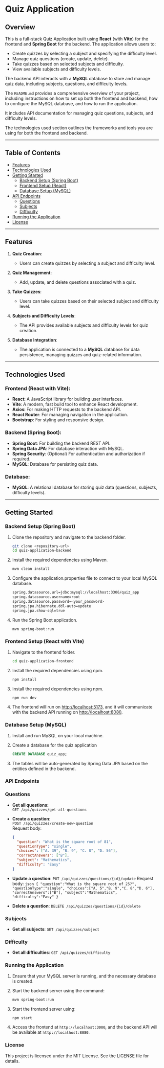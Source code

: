 # Quiz Application

## Overview

This is a full-stack Quiz Application built using **React** (with **Vite**) for the frontend and **Spring Boot** for the backend. The application allows users to:

- Create quizzes by selecting a subject and specifying the difficulty level.
- Manage quiz questions (create, update, delete).
- Take quizzes based on selected subjects and difficulty.
- View available subjects and difficulty levels.

The backend API interacts with a **MySQL** database to store and manage quiz data, including subjects, questions, and difficulty levels.

The `README.md` provides a comprehensive overview of your project, including instructions on how to set up both the frontend and backend, how to configure the MySQL database, and how to run the application.

It includes API documentation for managing quiz questions, subjects, and difficulty levels.

The technologies used section outlines the frameworks and tools you are using for both the frontend and backend.

---

## Table of Contents

- [Features](#features)
- [Technologies Used](#technologies-used)
- [Getting Started](#getting-started)
  - [Backend Setup (Spring Boot)](#backend-setup-spring-boot)
  - [Frontend Setup (React)](#frontend-setup-react-with-vite)
  - [Database Setup (MySQL)](#database-setup-mysql)
- [API Endpoints](#api-endpoints)
  - [Questions](#questions)
  - [Subjects](#subjects)
  - [Difficulty](#difficulty)
- [Running the Application](#running-the-application)
- [License](#license)

---

## Features

1. **Quiz Creation**:
   - Users can create quizzes by selecting a subject and difficulty level.
2. **Quiz Management**:
   - Add, update, and delete questions associated with a quiz.
3. **Take Quizzes**:
   - Users can take quizzes based on their selected subject and difficulty level.
4. **Subjects and Difficulty Levels**:

   - The API provides available subjects and difficulty levels for quiz creation.

5. **Database Integration**:
   - The application is connected to a **MySQL** database for data persistence, managing quizzes and quiz-related information.

---

## Technologies Used

### Frontend (React with Vite):

- **React**: A JavaScript library for building user interfaces.
- **Vite**: A modern, fast build tool to enhance React development.
- **Axios**: For making HTTP requests to the backend API.
- **React Router**: For managing navigation in the application.
- **Bootstrap**: For styling and responsive design.

### Backend (Spring Boot):

- **Spring Boot**: For building the backend REST API.
- **Spring Data JPA**: For database interaction with MySQL.
- **Spring Security**: (Optional) For authentication and authorization if required.
- **MySQL**: Database for persisting quiz data.

### Database:

- **MySQL**: A relational database for storing quiz data (questions, subjects, difficulty levels).

---

## Getting Started

### Backend Setup (Spring Boot)

1. Clone the repository and navigate to the backend folder.

   ```bash
   git clone <repository-url>
   cd quiz-application-backend
   ```

2. Install the required dependencies using Maven.

   ```bash
   mvn clean install
   ```

3. Configure the application.properties file to connect to your local MySQL database.

   ```bash
   spring.datasource.url=jdbc:mysql://localhost:3306/quiz_app
   spring.datasource.username=root
   spring.datasource.password=<your_password>
   spring.jpa.hibernate.ddl-auto=update
   spring.jpa.show-sql=true
   ```

4. Run the Spring Boot application.
   ```bash
   mvn spring-boot:run
   ```

### Frontend Setup (React with Vite)

1. Navigate to the frontend folder.

   ```bash
   cd quiz-application-frontend
   ```

2. Install the required dependencies using npm.

   ```bash
   npm install
   ```

3. Install the required dependencies using npm.

   ```bash
   npm run dev
   ```

4. The frontend will run on [http://localhost:5173](http://localhost:5173), and it will communicate with the backend API running on [http://localhost:8080](http://localhost:8080).

### Database Setup (MySQL)

1. Install and run MySQL on your local machine.

2. Create a database for the quiz application
   ```sql
   CREATE DATABASE quiz_app;
   ```
3. The tables will be auto-generated by Spring Data JPA based on the entities defined in the backend.

### API Endpoints

### Questions

- **Get all questions**:  
  `GET /api/quizzes/get-all-questions`

- **Create a question**:  
  `POST /api/quizzes/create-new-question`  
  Request body:
  ```json
  {
    "question": "What is the square root of 81",
    "questionType": "single",
    "choices": ["A. 39", "B. 9", "C. 8", "D. 56"],
    "correctAnswers": ["B"],
    "subject": "Mathematics",
    "difficulty": "Easy"
  }
  ```
- **Update a question**:
  `PUT /api/quizzes/questions/{id}/update`
  Request body:
  `json
  {
      "question":"What is the square root of 25?",
      "questionType":"single",
      "choices":["A. 5","B. 9","C. 8","D. 6"],
      "correctAnswers":["B"],
      "subject":"Mathematics",
      "difficulty":"Easy"
      }
  `

- **Delete a question**:
  `DELETE /api/quizzes/questions/{id}/delete`

### Subjects

- **Get all subjects**:
  `GET /api/quizzes/subject`

### Difficulty

- **Get all difficulties**:
  `GET /api/quizzes/difficulty`

### Running the Application

1. Ensure that your MySQL server is running, and the necessary database is created.

2. Start the backend server using the command:
   ```bash
   mvn spring-boot:run
   ```
3. Start the frontend server using:
   ```bash
   npm start
   ```
4. Access the frontend at `http://localhost:3000`, and the backend API will be available at `http://localhost:8080`.

### License

This project is licensed under the MIT License. See the LICENSE file for details.
